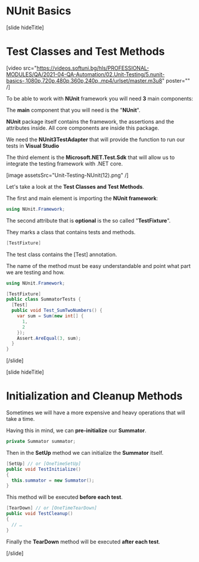 # NUnit Basics

[slide hideTitle]

# Test Classes and Test Methods


[video src="https://videos.softuni.bg/hls/PROFESSIONAL-MODULES/QA/2021-04-QA-Automation/02.Unit-Testing/5.nunit-basics-,1080p,720p,480p,360p,240p,.mp4/urlset/master.m3u8" poster="" /]

To be able to work with **NUnit** framework you will need **3** main components:

The **main** component that you will need is the "**NUnit**". 

**NUnit** package itself contains the framework, the assertions and the attributes inside. All core components are inside this package.

We need the **NUnit3TestAdapter** that will provide the function to run our tests in **Visual Studio** 

The third element is the **Microsoft.NET.Test.Sdk** that will allow us to integrate the testing framework with .NET core.

[image assetsSrc="Unit-Testing-NUnit(12).png" /]

Let's take a look at the **Test Classes and Test Methods**.

The first and main element is importing the **NUnit framework**:

```csharp
using NUnit.Framework;
```

The second attribute that is **optional** is the so called "**TestFixture**".

They marks a class that contains tests and methods.

```csharp
[TestFixture]
```

The test class contains the \[Test\] annotation.

The name of the method must be easy understandable and point what part we are testing and how.

```csharp
using NUnit.Framework;

[TestFixture]
public class SummatorTests {
  [Test]
  public void Test_SumTwoNumbers() {
    var sum = Sum(new int[] {
      1,
      2
    });
    Assert.AreEqual(3, sum);
  }
}

```


[/slide]

[slide hideTitle]

# Initialization and Cleanup Methods


Sometimes we will have a more expensive and heavy operations that will take a time.

Having this in mind, we can **pre-initialize** our **Summator**.

```csharp
private Summator summator;
```

Then in the **SetUp** method we can initialize the **Summator** itself.

```csharp
[SetUp] // or [OneTimeSetUp]
public void TestInitialize()
{
  this.summator = new Summator();
}

```

This method will be executed **before each test**.

```csharp
[TearDown] // or [OneTimeTearDown]
public void TestCleanup()
{
  // … 
}
```

Finally the **TearDown** method will be executed **after each test**.


[/slide]